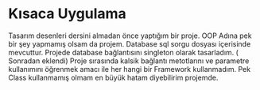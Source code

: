 # Kısaca Uygulama

Tasarım desenleri dersini almadan önce yaptığım bir proje. OOP Adına pek bir şey yapmamış olsam da projem. Database sql sorgu dosyası içerisinde mevcuttur.
Projede database bağlantısını singleton olarak tasarladım. ( Sonradan eklendi)
Proje sırasında kalsik bağlantı metotlarını ve parametre kullanımını öğrenmek amacı ile her hangi bir Framework kullanmadım.
Pek Class kullanmamış olmam en büyük hatam diyebilirim projemde.
